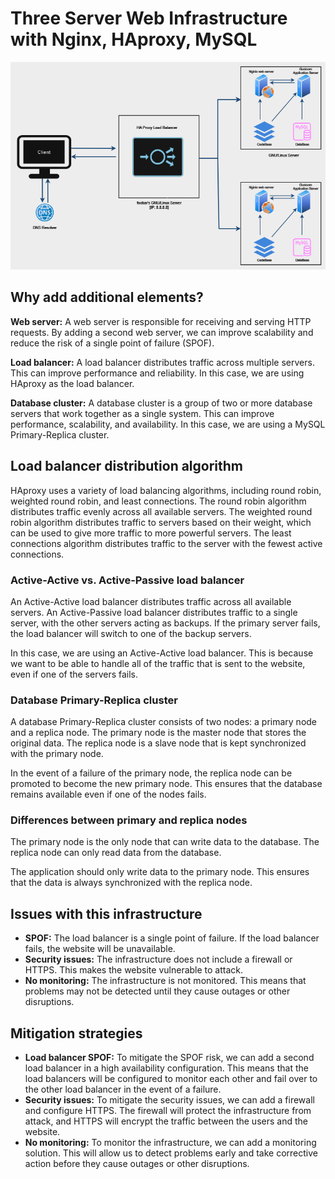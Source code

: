 # Three Server Web Infrastructure with Nginx, HAproxy, MySQL
![](https://github.com/vincent-mugendi/alx-system_engineering-devops/blob/main/0x09-web_infrastructure_design/1-distributed_web_infrastructure.png?raw=true)

## Why add additional elements?

**Web server:** A web server is responsible for receiving and serving HTTP requests. By adding a second web server, we can improve scalability and reduce the risk of a single point of failure (SPOF).

**Load balancer:** A load balancer distributes traffic across multiple servers. This can improve performance and reliability. In this case, we are using HAproxy as the load balancer.

**Database cluster:** A database cluster is a group of two or more database servers that work together as a single system. This can improve performance, scalability, and availability. In this case, we are using a MySQL Primary-Replica cluster.

## Load balancer distribution algorithm

HAproxy uses a variety of load balancing algorithms, including round robin, weighted round robin, and least connections. The round robin algorithm distributes traffic evenly across all available servers. The weighted round robin algorithm distributes traffic to servers based on their weight, which can be used to give more traffic to more powerful servers. The least connections algorithm distributes traffic to the server with the fewest active connections.

### Active-Active vs. Active-Passive load balancer

An Active-Active load balancer distributes traffic across all available servers. An Active-Passive load balancer distributes traffic to a single server, with the other servers acting as backups. If the primary server fails, the load balancer will switch to one of the backup servers.

In this case, we are using an Active-Active load balancer. This is because we want to be able to handle all of the traffic that is sent to the website, even if one of the servers fails.

### Database Primary-Replica cluster

A database Primary-Replica cluster consists of two nodes: a primary node and a replica node. The primary node is the master node that stores the original data. The replica node is a slave node that is kept synchronized with the primary node.

In the event of a failure of the primary node, the replica node can be promoted to become the new primary node. This ensures that the database remains available even if one of the nodes fails.

### Differences between primary and replica nodes

The primary node is the only node that can write data to the database. The replica node can only read data from the database.

The application should only write data to the primary node. This ensures that the data is always synchronized with the replica node.

## Issues with this infrastructure

- **SPOF:** The load balancer is a single point of failure. If the load balancer fails, the website will be unavailable.
- **Security issues:** The infrastructure does not include a firewall or HTTPS. This makes the website vulnerable to attack.
- **No monitoring:** The infrastructure is not monitored. This means that problems may not be detected until they cause outages or other disruptions.

## Mitigation strategies

- **Load balancer SPOF:** To mitigate the SPOF risk, we can add a second load balancer in a high availability configuration. This means that the load balancers will be configured to monitor each other and fail over to the other load balancer in the event of a failure.
- **Security issues:** To mitigate the security issues, we can add a firewall and configure HTTPS. The firewall will protect the infrastructure from attack, and HTTPS will encrypt the traffic between the users and the website.
- **No monitoring:** To monitor the infrastructure, we can add a monitoring solution. This will allow us to detect problems early and take corrective action before they cause outages or other disruptions.
